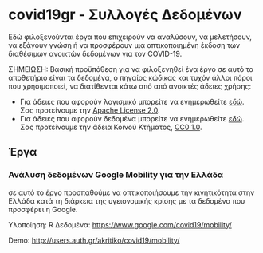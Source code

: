 # covid19gr - Συλλογές Δεδομένων

Εδώ φιλοξενούνται έργα που επιχειρούν να αναλύσουν, να μελετήσουν, να εξάγουν γνώση ή να προσφέρουν μια οπτικοποιημένη έκδοση των διαθέσιμων ανοικτών δεδομένων για τον COVID-19. 

ΣΗΜΕΙΩΣΗ: Βασική προϋπόθεση για να φιλοξενηθεί ένα έργο σε αυτό το αποθετήριο είναι τα δεδομένα, ο πηγαίος κώδικας και τυχόν άλλοι πόροι που χρησιμοποιεί, να διατίθενται κάτω από από ανοικτές άδειες χρήσης:

- Για άδειες που αφορούν λογισμικό μπορείτε να ενημερωθείτε [εδώ](https://el.wikipedia.org/wiki/Copyleft). Σας προτείνουμε την [Apache License 2.0](https://www.apache.org/licenses/LICENSE-2.0.html).
- Για άδειες που αφορούν δεδομένα μπορείτε να ενημερωθείτε [εδώ](https://mathe.ellak.gr/?page_id=1000). Σας προτείνουμε την άδεια Κοινού Κτήματος, [CC0 1.0](https://creativecommons.org/publicdomain/zero/1.0/deed.el).

## Έργα

### Ανάλυση δεδομένων Google Mobility για την Ελλάδα

σε αυτό το έργο προσπαθούμε να οπτικοποιήσουμε την κινητικότητα στην Ελλάδα κατά τη διάρκεια της υγειονομικής κρίσης με τα δεδομένα που προσφέρει η Google. 

Υλοποίηση: R
Δεδομένα: https://www.google.com/covid19/mobility/

Demo: http://users.auth.gr/akritiko/covid19/mobility/